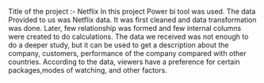Title of the project :- Netflix
In this project Power bi tool was used. The data Provided to us was Netflix data. It was first cleaned and data transformation was done. Later, few relationship was formed and few internal columns were created to do calculations. The data we received was not enough to do a deeper study, but it can be used to get a description about the company, customers, performance of the company compared with other countries. According to the data, viewers have a preference for certain packages,modes of watching, and other factors.
